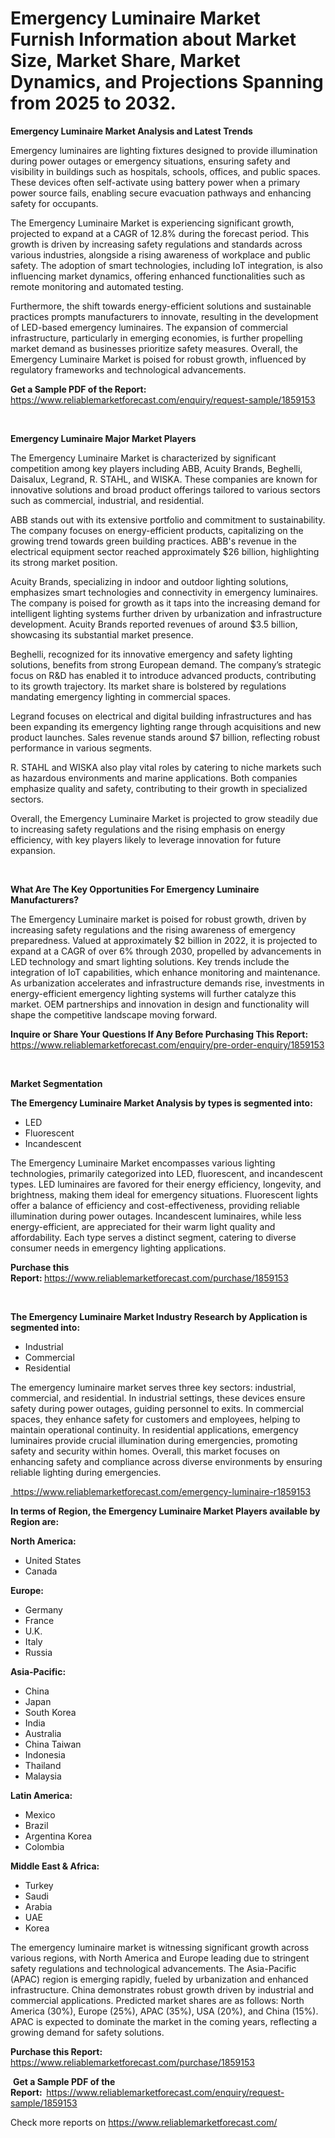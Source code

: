 <p><h1>Emergency Luminaire Market Furnish Information about Market Size, Market Share, Market Dynamics, and Projections Spanning from 2025 to 2032.</h1></p><p><strong>Emergency Luminaire Market Analysis and Latest Trends</strong></p>
<p><p>Emergency luminaires are lighting fixtures designed to provide illumination during power outages or emergency situations, ensuring safety and visibility in buildings such as hospitals, schools, offices, and public spaces. These devices often self-activate using battery power when a primary power source fails, enabling secure evacuation pathways and enhancing safety for occupants.</p><p>The Emergency Luminaire Market is experiencing significant growth, projected to expand at a CAGR of 12.8% during the forecast period. This growth is driven by increasing safety regulations and standards across various industries, alongside a rising awareness of workplace and public safety. The adoption of smart technologies, including IoT integration, is also influencing market dynamics, offering enhanced functionalities such as remote monitoring and automated testing. </p><p>Furthermore, the shift towards energy-efficient solutions and sustainable practices prompts manufacturers to innovate, resulting in the development of LED-based emergency luminaires. The expansion of commercial infrastructure, particularly in emerging economies, is further propelling market demand as businesses prioritize safety measures. Overall, the Emergency Luminaire Market is poised for robust growth, influenced by regulatory frameworks and technological advancements.</p></p>
<p><strong>Get a Sample PDF of the Report:&nbsp;</strong> <a href="https://www.reliablemarketforecast.com/enquiry/request-sample/1859153?utm_campaign=3178&utm_medium=2&utm_source=Github&utm_content=ia&utm_term=08042025&utm_id=emergency-luminaire">https://www.reliablemarketforecast.com/enquiry/request-sample/1859153</a></p>
<p>&nbsp;</p>
<p><strong>Emergency Luminaire Major Market Players</strong></p>
<p><p>The Emergency Luminaire Market is characterized by significant competition among key players including ABB, Acuity Brands, Beghelli, Daisalux, Legrand, R. STAHL, and WISKA. These companies are known for innovative solutions and broad product offerings tailored to various sectors such as commercial, industrial, and residential.</p><p>ABB stands out with its extensive portfolio and commitment to sustainability. The company focuses on energy-efficient products, capitalizing on the growing trend towards green building practices. ABB's revenue in the electrical equipment sector reached approximately $26 billion, highlighting its strong market position.</p><p>Acuity Brands, specializing in indoor and outdoor lighting solutions, emphasizes smart technologies and connectivity in emergency luminaires. The company is poised for growth as it taps into the increasing demand for intelligent lighting systems further driven by urbanization and infrastructure development. Acuity Brands reported revenues of around $3.5 billion, showcasing its substantial market presence.</p><p>Beghelli, recognized for its innovative emergency and safety lighting solutions, benefits from strong European demand. The company’s strategic focus on R&D has enabled it to introduce advanced products, contributing to its growth trajectory. Its market share is bolstered by regulations mandating emergency lighting in commercial spaces.</p><p>Legrand focuses on electrical and digital building infrastructures and has been expanding its emergency lighting range through acquisitions and new product launches. Sales revenue stands around $7 billion, reflecting robust performance in various segments.</p><p>R. STAHL and WISKA also play vital roles by catering to niche markets such as hazardous environments and marine applications. Both companies emphasize quality and safety, contributing to their growth in specialized sectors.</p><p>Overall, the Emergency Luminaire Market is projected to grow steadily due to increasing safety regulations and the rising emphasis on energy efficiency, with key players likely to leverage innovation for future expansion.</p></p>
<p>&nbsp;</p>
<p><strong>What Are The Key Opportunities For Emergency Luminaire Manufacturers?</strong></p>
<p><p>The Emergency Luminaire market is poised for robust growth, driven by increasing safety regulations and the rising awareness of emergency preparedness. Valued at approximately $2 billion in 2022, it is projected to expand at a CAGR of over 6% through 2030, propelled by advancements in LED technology and smart lighting solutions. Key trends include the integration of IoT capabilities, which enhance monitoring and maintenance. As urbanization accelerates and infrastructure demands rise, investments in energy-efficient emergency lighting systems will further catalyze this market. OEM partnerships and innovation in design and functionality will shape the competitive landscape moving forward.</p></p>
<p><strong>Inquire or Share Your Questions If Any Before Purchasing This Report:</strong> <a href="https://www.reliablemarketforecast.com/enquiry/pre-order-enquiry/1859153?utm_campaign=3178&utm_medium=2&utm_source=Github&utm_content=ia&utm_term=08042025&utm_id=emergency-luminaire">https://www.reliablemarketforecast.com/enquiry/pre-order-enquiry/1859153</a></p>
<p>&nbsp;</p>
<p><strong>Market Segmentation</strong></p>
<p><strong>The Emergency Luminaire Market Analysis by types is segmented into:</strong></p>
<p><ul><li>LED</li><li>Fluorescent</li><li>Incandescent</li></ul></p>
<p><p>The Emergency Luminaire Market encompasses various lighting technologies, primarily categorized into LED, fluorescent, and incandescent types. LED luminaires are favored for their energy efficiency, longevity, and brightness, making them ideal for emergency situations. Fluorescent lights offer a balance of efficiency and cost-effectiveness, providing reliable illumination during power outages. Incandescent luminaires, while less energy-efficient, are appreciated for their warm light quality and affordability. Each type serves a distinct segment, catering to diverse consumer needs in emergency lighting applications.</p></p>
<p><strong>Purchase this Report:&nbsp;</strong><a href="https://www.reliablemarketforecast.com/purchase/1859153?utm_campaign=3178&utm_medium=2&utm_source=Github&utm_content=ia&utm_term=08042025&utm_id=emergency-luminaire">https://www.reliablemarketforecast.com/purchase/1859153</a></p>
<p>&nbsp;</p>
<p><strong>The Emergency Luminaire Market Industry Research by Application is segmented into:</strong></p>
<p><ul><li>Industrial</li><li>Commercial</li><li>Residential</li></ul></p>
<p><p>The emergency luminaire market serves three key sectors: industrial, commercial, and residential. In industrial settings, these devices ensure safety during power outages, guiding personnel to exits. In commercial spaces, they enhance safety for customers and employees, helping to maintain operational continuity. In residential applications, emergency luminaires provide crucial illumination during emergencies, promoting safety and security within homes. Overall, this market focuses on enhancing safety and compliance across diverse environments by ensuring reliable lighting during emergencies.</p></p>
<p><a href="https://www.reliablemarketforecast.com/emergency-luminaire-r1859153?utm_campaign=3178&utm_medium=2&utm_source=Github&utm_content=ia&utm_term=08042025&utm_id=emergency-luminaire">&nbsp;https://www.reliablemarketforecast.com/emergency-luminaire-r1859153</a></p>
<p><strong>In terms of Region, the Emergency Luminaire Market Players available by Region are:</strong></p>
<p>
    <p> <strong> North America: </strong>
        <ul>
            <li>United States</li>
            <li>Canada</li>
        </ul>
        </p> 
    <p> <strong> Europe: </strong>
        <ul>
            <li>Germany</li>
            <li>France</li>
            <li>U.K.</li>
            <li>Italy</li>
            <li>Russia</li>
        </ul>
        </p> 
    <p> <strong> Asia-Pacific: </strong>
        <ul>
            <li>China</li>
            <li>Japan</li>
            <li>South Korea</li>
            <li>India</li>
            <li>Australia</li>
            <li>China Taiwan</li>
            <li>Indonesia</li>
            <li>Thailand</li>
            <li>Malaysia</li>
        </ul>
        </p> 
    <p> <strong> Latin America: </strong>
        <ul>
            <li>Mexico</li>
            <li>Brazil</li>
            <li>Argentina Korea</li>
            <li>Colombia</li>
        </ul>
        </p> 
    <p> <strong> Middle East & Africa: </strong>
        <ul>
            <li>Turkey</li>
            <li>Saudi</li>
            <li>Arabia</li>
            <li>UAE</li>
            <li>Korea</li>
        </ul>
    </p>
    </p>
<p><p>The emergency luminaire market is witnessing significant growth across various regions, with North America and Europe leading due to stringent safety regulations and technological advancements. The Asia-Pacific (APAC) region is emerging rapidly, fueled by urbanization and enhanced infrastructure. China demonstrates robust growth driven by industrial and commercial applications. Predicted market shares are as follows: North America (30%), Europe (25%), APAC (35%), USA (20%), and China (15%). APAC is expected to dominate the market in the coming years, reflecting a growing demand for safety solutions.</p></p>
<p><strong>Purchase this Report: </strong><a href="https://www.reliablemarketforecast.com/purchase/1859153?utm_campaign=3178&utm_medium=2&utm_source=Github&utm_content=ia&utm_term=08042025&utm_id=emergency-luminaire">https://www.reliablemarketforecast.com/purchase/1859153</a></p>
<p>&nbsp;<strong>Get a Sample PDF of the Report:&nbsp;&nbsp;</strong><a href="https://www.reliablemarketforecast.com/enquiry/request-sample/1859153?utm_campaign=3178&utm_medium=2&utm_source=Github&utm_content=ia&utm_term=08042025&utm_id=emergency-luminaire">https://www.reliablemarketforecast.com/enquiry/request-sample/1859153</a></p>
<p><strong></strong></p>
<p>Check more reports on <a href="https://www.reliablemarketforecast.com/?utm_campaign=3178&utm_medium=2&utm_source=Github&utm_content=ia&utm_term=08042025&utm_id=emergency-luminaire">https://www.reliablemarketforecast.com/</a></p>